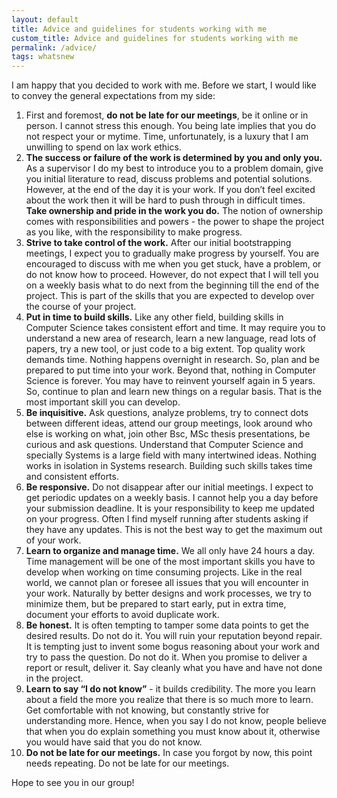 ```yaml
---
layout: default
title: Advice and guidelines for students working with me
custom_title: Advice and guidelines for students working with me
permalink: /advice/
tags: whatsnew
---
```


I am happy that you decided to work with me. Before we start, I would like to convey the general expectations from my side: 

  1. First and foremost, <b>do not be late for our meetings</b>, be it online or in person. I cannot stress this enough. You being late implies that you do not respect your or mytime. Time, unfortunately, is a luxury that I am unwilling to spend on lax work ethics.
  2. <b>The success or failure of the work is determined by you and only you.</b> As a supervisor I do my best to introduce you to a problem domain, give you initial literature to read, discuss problems and potential solutions. However, at the end of the day it is your work. If you don’t feel excited about the work then it will be hard to push through in difficult times. <b>Take ownership and pride in the work you do.</b> The notion of ownership comes with responsibilities and powers - the power to shape the project as you like, with the responsibility to make progress. 
  3. <b>Strive to take control of the work.</b> After our initial bootstrapping meetings, I expect you to gradually make progress by yourself. You are encouraged to discuss with me when you get stuck, have a problem, or do not know how to proceed. However, do not expect that I will tell you on a weekly basis what to do next from the beginning till the end of the project. This is part of the skills that you are expected to develop over the course of your project. 
  4. <b>Put in time to build skills.</b> Like any other field, building skills in Computer Science takes consistent effort and time. It may require you to understand a new area of research, learn a new language, read lots of papers, try a new tool, or just code to a big extent. Top quality work demands time. Nothing happens overnight in research. So, plan and be prepared to put time into your work. Beyond that, nothing in Computer Science is forever. You may have to reinvent yourself again in 5 years. So, continue to plan and learn new things on a regular basis. That is the most important skill you can develop. 
  5. <b>Be inquisitive.</b> Ask questions, analyze problems, try to connect dots between different ideas, attend our group meetings, look around who else is working on what, join other Bsc, MSc thesis presentations, be curious and ask questions. Understand that Computer Science and specially Systems is a large field with many intertwined ideas. Nothing works in isolation in Systems research. Building such skills takes time and consistent efforts. 
  6. <b>Be responsive.</b> Do not disappear after our initial meetings. I expect to get periodic updates on a weekly basis. I cannot help you a day before your submission deadline. It is your responsibility to keep me updated on your progress. Often I find myself running after students asking if they have any updates. This is not the best way to get the maximum out of your work. 
  7. <b>Learn to organize and manage time.</b> We all only have 24 hours a day. Time management will be one of the most important skills you have to develop when working on time consuming projects. Like in the real world, we cannot plan or foresee all issues that you will encounter in your work. Naturally by better designs and work processes, we try to minimize them, but be prepared to start early, put in extra time, document your efforts to avoid duplicate work.
  8. <b>Be honest.</b> It is often tempting to tamper some data points to get the desired results. Do not do it. You will ruin your reputation beyond repair. It is tempting just to invent some bogus reasoning about your work and try to pass the question. Do not do it. When you promise to deliver a report or result, deliver it. Say cleanly what you have and have not done in the project. 
  9. <b>Learn to say “I do not know”</b> - it builds credibility. The more you learn about a field the more you realize that there is so much more to learn. Get comfortable with not knowing, but constantly strive for understanding more. Hence, when you say I do not know, people believe that when you do explain something you must know about it, otherwise you would have said that you do not know. 
  10. <b>Do not be late for our meetings.</b> In case you forgot by now, this point needs repeating. Do not be late for our meetings. 

Hope to see you in our group!

